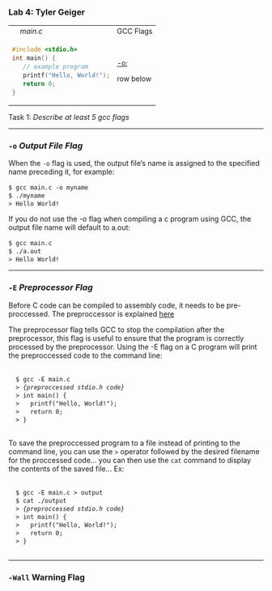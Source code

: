 [TITLE + EXAMPLE]: #
### Lab 4:   Tyler Geiger

<table>
<tr>
   <td><img width='12' height='12' src='/file.svg'/> <em>main.c</em></td>
   <td>GCC Flags</td>
</tr>
<tr>
<td>

```c
#include <stdio.h>
int main() {
   // example program 
   printf("Hello, World!");
   return 0;
}
```

</td>
<td>

[-o](-e-preprocessor-flag);

row below
</td>
</tr>
</table>


Task 1: *Describe at least 5 gcc flags*

---
### `-o` *Output File Flag*

   When the `-o` flag is used, the output file’s name is assigned to the specified name preceding it, for example:
   ```
   $ gcc main.c -o myname
   $ ./myname
   > Hello World!
   ```
   If you do not use the -o flag when compiling a c program using GCC, the output file name will default to a.out: 
   ```
   $ gcc main.c
   $ ./a.out
   > Hello World!
   ```
---
### `-E` *Preprocessor Flag*
  
  Before C code can be compiled to assembly code, it needs to be pre-proccessed. The preproccessor is explained [here](https://www.tutorialspoint.com/cprogramming/c_preprocessors.htm)

  The preprocessor flag tells GCC to stop the compilation after the preprocessor, this flag is useful to ensure that the program is correctly processed by the preprocessor. Using the -E flag on a C program will print the preproccessed code to the command line: 
  <pre><code>
  $ gcc -E main.c 
  > <i>{preproccessed stdio.h code}</i>
  > int main() {
  >   printf("Hello, World!");
  >   return 0;
  > }
  </code></pre>
  To save the preproccessed program to a file instead of printing to the command line, you can use the `>` operator followed by the desired filename for the proccessed code... you can then use the `cat` command to display the contents of the saved file... Ex:
  <pre><code>
  $ gcc -E main.c > output
  $ cat ./output
  > <i>{preproccessed stdio.h code}</i>
  > int main() {
  >   printf("Hello, World!");
  >   return 0;
  > }
  </code></pre>
---
### `-Wall` Warning Flag



